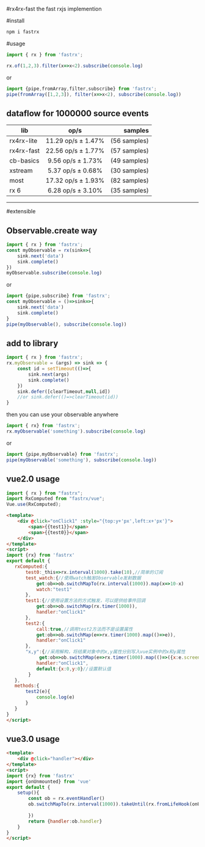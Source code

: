 #rx4rx-fast
the fast rxjs implemention

#install

```bash
npm i fastrx
```

#usage

```js
import { rx } from 'fastrx';

rx.of(1,2,3).filter(x=>x<2).subscribe(console.log)
```

or

```js
import {pipe,fromArray,filter,subscribe} from 'fastrx';
pipe(fromArray([1,2,3]), filter(x=>x<2), subscribe(console.log))
```


dataflow for 1000000 source events
-----------------------------------------------

| lib   |      op/s      |  samples |
|----------|:-------------:|------:|
|rx4rx-lite  | 11.29 op/s ±  1.47%  | (56 samples)
|rx4rx-fast  | 22.56 op/s ±  1.77%  | (57 samples)
|cb-basics   |  9.56 op/s ±  1.73%  | (49 samples)
|xstream     | 5.37 op/s ±  0.68%   | (30 samples)
|most        | 17.32 op/s ±  1.93%  | (82 samples)
|rx 6        |  6.28 op/s ±  3.10%  | (35 samples)
-----------------------------------------------

#extensible

## Observable.create way

```js
import { rx } from 'fastrx';
const myObservable = rx(sink=>{
    sink.next('data')
    sink.complete()
})
myObservable.subscribe(console.log)
```
or

```js
import {pipe,subscribe} from 'fastrx';
const myObservable = ()=>sink=>{
    sink.next('data')
    sink.complete()
}
pipe(myObservable(), subscribe(console.log))
```

## add to library
```js
import { rx } from 'fastrx';
rx.myObservable = (args) => sink => {
    const id = setTimeout(()=>{
        sink.next(args)
        sink.complete()
    })
    sink.defer([clearTimeout,null,id])
    //or sink.defer(()=>clearTimeout(id))
}
```
then you can use your observable anywhere

```js
import { rx} from 'fastrx';
rx.myObservable('something').subscribe(console.log)
```
or

```js
import {pipe,myObservable} from 'fastrx';
pipe(myObservable('something'), subscribe(console.log))
```

## vue2.0 usage
```js
import { rx } from "fastrx";
import RxComputed from "fastrx/vue";
Vue.use(RxComputed);

```
```html
<template>
    <div @click="onClick1" :style="{top:y+'px',left:x+'px'}">
        <span>{{test1}}</span>
        <span>{{test0}}</span>
    </div>
</template>
<script>
import {rx} from 'fastrx'
export default {
   rxComputed:{
       test0:_this=>rx.interval(1000).take(10),//简单的订阅
       test_watch:{//使用watch触发Observable发射数据
           get:ob=>ob.switchMapTo(rx.interval(1000)).map(x=>10-x)
           watch:"test1"
       },
       test1:{//使用设置方法的方式触发，可以提供给事件回调
           get:ob=>ob.switchMap(rx.timer(1000)),
           handler:"onClick1"
       },
       test2:{
           call:true,//调用test2方法而不是设置属性
           get:ob=>ob.switchMap(e=>rx.timer(1000).map(()=>e)),
           handler:"onClick1"
       },
       "x,y":{//采用解构，将结果对象中的x,y属性分别写入vue实例中的x和y属性
            get:ob=>ob.switchMap(e=>rx.timer(1000).map(()=>({x:e.screenX,y:e.screenY}))),
           handler:"onClick1",
           default:{x:0,y:0}//设置默认值
        }
   },
   methods:{
       test2(e){
           console.log(e)
       }
   }
}
</script>
```

## vue3.0 usage
```html
<template>
    <div @click="handler"></div>
</template>
<script>
import {rx} from 'fastrx'
import {onUnmounted} from 'vue'
export default {
    setup(){
        const ob = rx.eventHandler()
        ob.switchMapTo(rx.interval(1000)).takeUntil(rx.fromLifeHook(onUnmounted)).subscribe(()=>{
            
        })
        return {handler:ob.handler}
    }
}
</script>
```